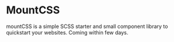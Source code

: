 # MountCSS
mountCSS is a simple SCSS starter and small component library to quickstart your websites.
Coming within few days.
